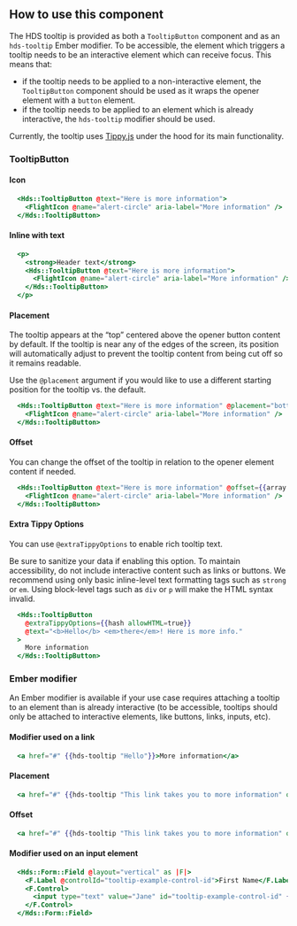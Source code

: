 ## How to use this component

The HDS tooltip is provided as both a `TooltipButton` component and as an `hds-tooltip` Ember modifier. To be accessible, the element which triggers a tooltip needs to be an interactive element which can receive focus. This means that:

* if the tooltip needs to be applied to a non-interactive element, the `TooltipButton` component should be used as it wraps the opener element with a `button` element.
* if the tooltip needs to be applied to an element which is already interactive, the `hds-tooltip` modifier should be used.

Currently, the tooltip uses [Tippy.js](https://atomiks.github.io/tippyjs/) under the hood for its main functionality.

<!-- use the same heading order from Guidelines -->
### TooltipButton

#### Icon
```handlebars
  <Hds::TooltipButton @text="Here is more information">
    <FlightIcon @name="alert-circle" aria-label="More information" />
  </Hds::TooltipButton>
```

#### Inline with text
```handlebars
  <p>
    <strong>Header text</strong>
    <Hds::TooltipButton @text="Here is more information">
      <FlightIcon @name="alert-circle" aria-label="More information" />
    </Hds::TooltipButton>
  </p>
```

#### Placement

The tooltip appears at the “top” centered above the opener button content by default. If the tooltip is near any of the edges of the screen, its position will automatically adjust to prevent the tooltip content from being cut off so it remains readable.

Use the `@placement` argument if you would like to use a different starting position for the tooltip vs. the default.


```handlebars
  <Hds::TooltipButton @text="Here is more information" @placement="bottom">
    <FlightIcon @name="alert-circle" aria-label="More information" />
  </Hds::TooltipButton>
```

#### Offset

You can change the offset of the tooltip in relation to the opener element content if needed.


```handlebars
  <Hds::TooltipButton @text="Here is more information" @offset={{array 50 30}}>
    <FlightIcon @name="alert-circle" aria-label="More information" />
  </Hds::TooltipButton>
```

#### Extra Tippy Options

You can use `@extraTippyOptions` to enable rich tooltip text.

Be sure to sanitize your data if enabling this option. To maintain accessibility, do not include interactive content such as links or buttons. We recommend using only basic inline-level text formatting tags such as `strong` or `em`. Using block-level tags such as `div` or `p` will make the HTML syntax invalid.

```handlebars
  <Hds::TooltipButton 
    @extraTippyOptions={{hash allowHTML=true}}
    @text="<b>Hello</b> <em>there</em>! Here is more info."
  >
    More information
  </Hds::TooltipButton>
```

### Ember modifier

An Ember modifier is available if your use case requires attaching a tooltip to an element than is already interactive (to be accessible, tooltips should only be attached to interactive elements, like buttons, links, inputs, etc). 

#### Modifier used on a link

```handlebars
  <a href="#" {{hds-tooltip "Hello"}}>More information</a>
```

#### Placement
```handlebars
  <a href="#" {{hds-tooltip "This link takes you to more information" options=(hash placement="right")}}>More information</a>
```

#### Offset
```handlebars
  <a href="#" {{hds-tooltip "This link takes you to more information" options=(hash offset=(array 60 60))}}>More information</a>
```

#### Modifier used on an input element

```handlebars
  <Hds::Form::Field @layout="vertical" as |F|>
    <F.Label @controlId="tooltip-example-control-id">First Name</F.Label>
    <F.Control>
      <input type="text" value="Jane" id="tooltip-example-control-id" {{hds-tooltip "Here is more information"}} />
    </F.Control>
  </Hds::Form::Field>
```